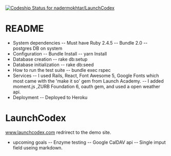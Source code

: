 [![Codeship Status for nadermokhtar/LaunchCodex](https://app.codeship.com/projects/844c76d0-0271-0137-326a-2655239ee73b/status?branch=master)](/projects/325086)

# README
- System dependencies
-- Must have Ruby 2.4.5
-- Bundle 2.0
-- postgres DB on system
- Configuration
-- Bundle Install
-- yarn Install
- Database creation
-- rake db:setup
- Database initialization
-- rake db:seed
- How to run the test suite
-- bundle exec rspec
- Services
-- I used Rails, React, Font Awesome 5, Google Fonts which most came with the 'make it so' gem from Launch Academy.
-- I added moment.js ,ZURB Foundation 6, oauth gem, and used a open weather api.
- Deployment
-- Deployed to Heroku 
# LaunchCodex
www.launchcodex.com redrirect to the demo site.

- upcoming goals 
-- Enzyme testing 
-- Google CalDAV api
-- Single imput field useing markdown.
